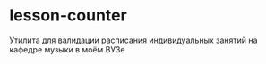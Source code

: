# lesson-counter
Утилита для валидации расписания индивидуальных занятий на кафедре музыки в моём ВУЗе
